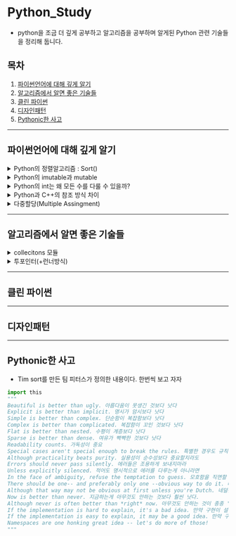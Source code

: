 # Python_Study

- python을 조금 더 깊게 공부하고 알고리즘을 공부하며 알게된 Python 관련 기술들을 정리해 둡니다. 

## 목차 
1. [파이썬언어에 대해 깊게 알기](#파이썬언어에-대해-깊게-알기)
2. [알고리즘에서 알면 좋은 기술들](#알고리즘에서-알면-좋은-기술들)
3. [클린 파이썬](#클린-파이썬)
4. [디자인패턴](#디자인패턴)
5. [Pythonic한 사고](#pythonic한-사고)

<!-- 
<details markdown="1">
<summary></summary>

<br>

</details>
-->

---
## 파이썬언어에 대해 깊게 알기
<details markdown="1">
<summary>Python의 정렬알고리즘 : Sort()</summary>

<ul>
  <br>
  <li> 파이썬에서는 quick sort가 아니라 Tim sort 방식을 사용한다.
  <li> quick sort는 최악케이스에서 O(n^2)의 시간복잡도를 가지지만 Tim sort는 일반적으로 O(nlogn)을 보장한다.
  <li> Merge sort와 insert sort의 조합으로 만든 알고리즘이라는데 추후 스터디를 더 해보고 싶다.
</ul>
</details>

<details markdown="1">
<summary>Python의 imutable과 mutable </summary>


</details>


<details markdown="1">
<summary>Python의 int는 왜 모든 수를 다룰 수 있을까?</summary>

<br>
<ul>
  <li> 다른 언어와 달리 쓸 때 정말 편리했고 변수를 초기화할 떄 따로 자료형을 지정하지 않는 python의 특성상 굉장히 편리한 기술이라고 생각되었다.
     하지만 그러면서도 int가 4바이트 long이 8바이트인 C언어와 달리 모든 숫자를 int하나에 다 넣을 수 있는 Python이 메모리를 관리하는데
     매우 불리하지 않을까 하는 고민을 했다.
<li>Python에서 int의 방식은 임의 정밀도라 불린다. 정수를 숫자의 배열로 간주하는 것인데 자릿수 단위로 쪼개어 배열형태로 표현한다.
<li>자세한 방법은 추가로 알아보자 
</details>


<details markdown="1">
<summary>Python과 C++의 참조 방식 차이</summary>

<br>
<ul>
  <li> C++에서는 참조를 할때 주소를 참조하지만 Python은 주소참조가 아닌 객체를 참조한다. 
  <li>Python에서는 모든 것이 객체이다. 단순한 숫자들 5,7,19.. 등도 특정 ID를 가지고 있으며 <br>
    a = 10 이런식으로 지정하면 a의 주소에 10을 넣는 c/c++방식이 아닌 10의 주소를 참조한다. <br>
    만약 a=8로 다시 변경하게 되면 c에서의 &a는 변함이 없고 안의 내용만 바뀌지만 python에서 id(a)는 id(8)로 변경된다.<br>
  <li>따라서, mutable 자료형을 다룰 때 특히 주의해야한다. C/C++ 같은 방식으로 접근하면 값이 바뀔 수 있으므로 <br>
    pythonic한 사고가 필요하다. 
</ul>
</details>

<details markdown="1">
<summary>다중할당(Multiple Assingment)</summary>

<br>
<li> 파이썬만의 특별한 할당방법이다.
<br>예를 들면 a, b = 1, 2 이렇게 할당하는데 매우 매우 편리하다. 
<br>특히, python은 C와 달리 = 연산자는 해당 객체를 참조하므로 
<br>a = 2, b=4 일 때
<br>a = b-2
<br>b = 10 한 뒤 a를 출력해보면 결과가 8이 나온다. 앞서 말했듯이 
<br>단순한 값을 주소에 저장한게 아니라 객체를 참조하기 때문인데 다중 할당을 이용해 
<br>a, b = b-2, 10 이렇게 입력하면 a는 2가 된다. 
<br>포인터개념이 없다보니 a=b 이러면 단순한 값에 의한 호출로 오해하기 쉬운데 다중할당을 이용해 오류를 줄여주자 
<br> 
<br>또한, Swap()을 편리하게 할 수 있다.
<br>다른 언어에서 일반적인 swap은 temp라는 빈 변수를 추가해 temp=a  ->  a=b  -> b=temp 이렇게 중계하는데 
<br>Python에서는 다중할당을 이용해 a, b = b, a 한줄로 표현이 가능하며 가독성 또한 높다. (성능차이는 없다고한다.)
<br>이러한 다중할당을 이용하지 않으면서 따로 변수를 선언하지 않아도 swap할 수 있는 방법이 있는데 
<br>a+=b ==> b = a-b ==> a-=b 이렇게 사용하면 숫자를 기준으로 메모리 손실없이 swap이 가능하다. (Python에서는 객체참조때문에 불가) 

</details>

---
## 알고리즘에서 알면 좋은 기술들 
<details markdown="1">
<summary>collecitons 모듈</summary>

<br><ul>
  <li> Counter 객체 
    <br>아이템에 대한 갯수를 계산해 Dictionary로 리턴한다.<br>
    a = [1,2,2,3,3,3,4,4,5]<br>
    b = collecitons.Counter(a)<br>
    print(b)<br>
    Counter({2: 2, 3: 3, 5: 1, 4: 2, 1: 1}) <br>
      
  <li> OrderedDict 객체<br>
    dictionary는 다른 언어에서 Hash Table에 해당되는데 3.6 이하 버젼에서는 
    <br>Python에서도 마찬가지로 입력 순서가 유지되지 않았다.
    <br>이를 위한 OrderedDict 객체를 이용하면 순서가 유지된 OrderedDict 객체를 반환한다.
    <br>collection.OrderedDict(dict) <br>
  
  <li> deque 객체 <br>
    python에서 스택이나 큐는 보통 list로 다 처리된다. 그러나 list.pop(0)의 시간복잡도는 O(n)으로 (뒤에 꺼를 앞으로 맞춰야함) 
    <br> pop(0)를 써야할 상황이면 차라리 deque로 활용하자 
    <br>queue = collecitons.deque()
    <br> 데크의 경우 list의 pop(0)함수를 deque.popleft()로 지원하며 연결리스트와 마찬가지로 시간복잡도는 O(1)이다.
</details>


<details markdown="1">
<summary>투포인터(+런너방식)</summary>

<br>
투포인터는 완전탐색에서 주로 쓰이는 기술로 주로 정렬되어있는 리스트에서 강력한 방법이다. <br><br>
<li> <b>런너방식</b><br>
  - 런너는 투포인트를 활용한 기술로 주로 연결리스트에서 사용된다.<br>
  - 두칸씩 순회하는 fast와 한칸씩 순회하는 slow를 동시에 출발시켜 fast가 순회를 끝내면 slow는 자동으로 
    <br>연결리스트의 중앙에 위치하게 된다. 이를 활용해 팬림드롬 등의 문자열 문제를 해결하기 쉽다.

</details>

---
## 클린 파이썬
---
## 디자인패턴
---
## Pythonic한 사고 
- Tim sort를 만든 팀 피터스가 정의한 내용이다. 한번씩 보고 자자 

```python
import this
"""
Beautiful is better than ugly. 아름다움이 못생긴 것보다 낫다
Explicit is better than implicit. 명시가 암시보다 낫다
Simple is better than complex. 단순함이 복잡함보다 낫다
Complex is better than complicated. 복잡함이 꼬인 것보다 낫다
Flat is better than nested. 수평이 계층보다 낫다
Sparse is better than dense. 여유가 빡빡한 것보다 낫다
Readability counts. 가독성이 중요
Special cases aren't special enough to break the rules. 특별한 경우도 규칙을 어길 정도로 충분히 특별하지 않다
Although practicality beats purity. 실용성이 순수성보다 중요할지라도
Errors should never pass silently. 에러들은 조용하게 보내지마라 
Unless explicitly silenced. 적어도 명시적으로 에러를 다루는게 아니라면 
In the face of ambiguity, refuse the temptation to guess. 모호함을 직면할 때에 추측하겠다는 유혹을 거부해라
There should be one-- and preferably only one --obvious way to do it. 바람직하고 유일한 명확한 하나의 길이 존재할 것 이다
Although that way may not be obvious at first unless you're Dutch. 네덜란드 사람이 아니라면(?) 그 방법은 명확하지 않을 수 있다
Now is better than never. 지금하는게 아무것도 안하는 것보다 훨씬 낫다.
Although never is often better than *right* now. 아무것도 안하는 것이 종종 '당장' 하는 것보다 나을 지라도 당장하자
If the implementation is hard to explain, it's a bad idea. 만약 구현이 설명하기 어렵다면 그것은 나쁜 아이디어이다.
If the implementation is easy to explain, it may be a good idea. 만약 구현이 설명하기 쉽다면 그것은 좋은 아이디어이다.
Namespaces are one honking great idea -- let's do more of those! 
"""
```

